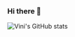 ### Hi there 👋

![Vini's GitHub stats](https://github-readme-stats.vercel.app/api?username=V1pi&count_private=true&hide=contribs,prs,issues)

<!--
**V1pi/V1pi** is a ✨ _special_ ✨ repository because its `README.md` (this file) appears on your GitHub profile.

Here are some ideas to get you started:

- 🔭 I’m currently working on ...
- 🌱 I’m currently learning ...
- 👯 I’m looking to collaborate on ...
- 🤔 I’m looking for help with ...
- 💬 Ask me about ...
- 📫 How to reach me: ...
- 😄 Pronouns: ...
- ⚡ Fun fact: ...
-->

